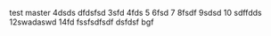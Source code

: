 test master 4dsds
dfdsfsd
3sfd
4fds
5
6fsd
7
8fsdf
9sdsd
10
sdffdds
12swadaswd
14fd
fssfsdfsdf
dsfdsf
bgf